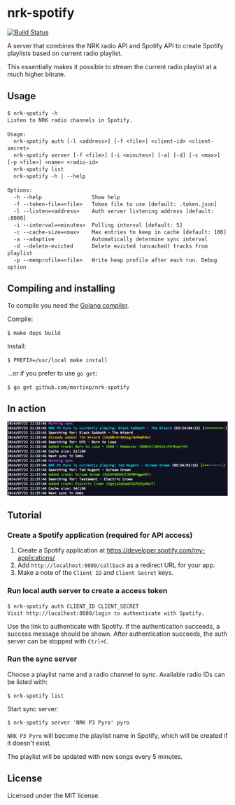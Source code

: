 # nrk-spotify

[![Build Status](https://travis-ci.org/martinp/nrk-spotify.svg)](https://travis-ci.org/martinp/nrk-spotify)

A server that combines the NRK radio API and Spotify API to create Spotify
playlists based on current radio playlist.

This essentially makes it possible to stream the current radio playlist at a
much higher bitrate.

## Usage

```
$ nrk-spotify -h
Listen to NRK radio channels in Spotify.

Usage:
  nrk-spotify auth [-l <address>] [-f <file>] <client-id> <client-secret>
  nrk-spotify server [-f <file>] [-i <minutes>] [-a] [-d] [-c <max>] [-p <file>] <name> <radio-id>
  nrk-spotify list
  nrk-spotify -h | --help

Options:
  -h --help                Show help
  -f --token-file=<file>   Token file to use [default: .token.json]
  -l --listen=<address>    Auth server listening address [default: :8080]
  -i --interval=<minutes>  Polling interval [default: 5]
  -c --cache-size=<max>    Max entries to keep in cache [default: 100]
  -a --adaptive            Automatically determine sync interval
  -d --delete-evicted      Delete evicted (uncached) tracks from playlist
  -p --memprofile=<file>   Write heap profile after each run. Debug option
```

## Compiling and installing

To compile you need the [Golang compiler](http://golang.org/doc/install).

Compile:

`$ make deps build`

Install:

`$ PREFIX=/usr/local make install`

...or if you prefer to use `go get`:

`$ go get github.com/martinp/nrk-spotify`

## In action

![Screenshot](docs/output.png)

## Tutorial

### Create a Spotify application (required for API access)

1. Create a Spotify application at https://developer.spotify.com/my-applications/
2. Add `http://localhost:8080/callback` as a redirect URL for your app.
3. Make a note of the `Client ID` and `Client Secret` keys.

### Run local auth server to create a access token

```
$ nrk-spotify auth CLIENT_ID CLIENT_SECRET
Visit http://localhost:8080/login to authenticate with Spotify.
```

Use the link to authenticate with Spotify. If the authentication succeeds, a
success message should be shown. After authentication succeeds, the auth server
can be stopped with `Ctrl+C`.

### Run the sync server

Choose a playlist name and a radio channel to sync. Available radio IDs can be
listed with:

`$ nrk-spotify list`

Start sync server:

```
$ nrk-spotify server 'NRK P3 Pyro' pyro
```

`NRK P3 Pyro` will become the playlist name in Spotify, which will be
created if it doesn't exist.

The playlist will be updated with new songs every 5 minutes.

## License
Licensed under the MIT license.
